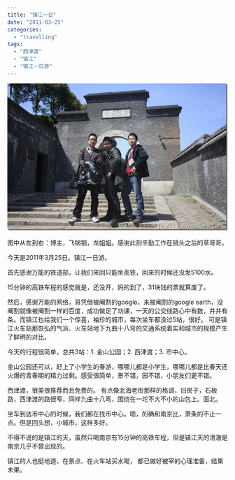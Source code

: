 ```yaml
---
title: "镇江一日"
date: "2011-03-25"
categories: 
  - "travelling"
tags: 
  - "西津渡"
  - "镇江"
  - "镇江一日游"
---
```


![镇江](images/267b51cc68db.jpg "镇江")

图中从左到右：博主，飞锅锅，龙姐姐。感谢此刻辛勤工作在镜头之后的草哥哥。

今天是2011年3月25日。镇江一日游。

首先感谢万能的铁道部，让我们来回只能坐高铁，回来的时候还没发5100水。

15分钟的高铁车程的感觉就是，还没开，妈的到了，31块钱的票就算废了。

然后，感谢万能的网络，哥凭借被阉割的google，未被阉割的google earth，没阉割就像被阉割一样的百度，成功做足了功课，一天的公交线路心中有数，井井有条。而镇江也给我们一个惊喜，袖珍的城市，每次坐车都没过5站，很好。 可是镇江火车站那恢弘的气派、火车站地下九曲十八弯的交通系统着实和城市的规模产生了鲜明的对比。

今天的行程很简单，总共3站：1. 金山公园；2. 西津渡；3. 市中心。

金山公园还可以，赶上了小学生的春游，哪哪儿都是小学生，哪哪儿都是比春天还火爆的青春期的精力过剩。感受很简单，景不错，园不错，小朋友们更不错。

西津渡，很美很推荐而且免费的。 有点像北海老街那样的格调，旧房子，石板路，西津渡的路很窄，同样九曲十八弯，围绕在一坨不大不小的山包上。面北。

坐车到达市中心的时候，我们都在找市中心。嗯，的确和南京比，萧条的不止一点。但是回头想，小城市，这样多好。

不得不说的是镇江的天，虽然只喝南京有15分钟的高铁车程，但是镇江天的清澈是南京几乎不曾出现的。

镇江的人也挺地道，在景点、在火车站买水喝， 都已做好被宰的心理准备，结果未果。
